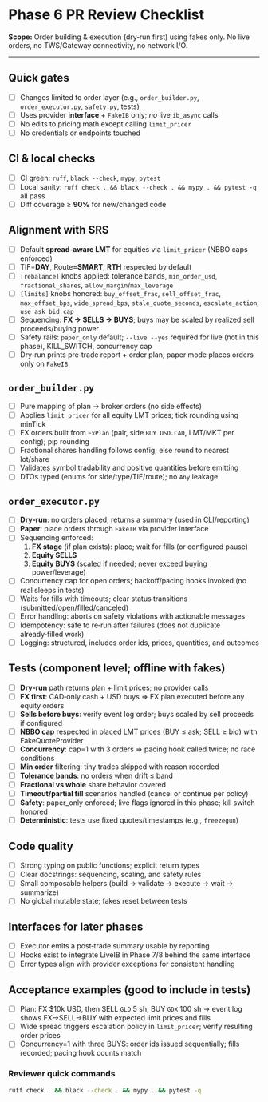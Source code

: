 # Phase 6 PR Review Checklist

**Scope:** Order building & execution (dry‑run first) using fakes only. No live orders, no TWS/Gateway connectivity, no network I/O.

---

## Quick gates
- [ ] Changes limited to order layer (e.g., `order_builder.py`, `order_executor.py`, `safety.py`, tests)
- [ ] Uses provider **interface** + `FakeIB` only; *no* live `ib_async` calls
- [ ] No edits to pricing math except calling `limit_pricer`
- [ ] No credentials or endpoints touched

## CI & local checks
- [ ] CI green: `ruff`, `black --check`, `mypy`, `pytest`
- [ ] Local sanity: `ruff check . && black --check . && mypy . && pytest -q` all pass
- [ ] Diff coverage ≥ **90%** for new/changed code

## Alignment with SRS
- [ ] Default **spread‑aware LMT** for equities via `limit_pricer` (NBBO caps enforced)
- [ ] TIF=**DAY**, Route=**SMART**, **RTH** respected by default
- [ ] `[rebalance]` knobs applied: tolerance bands, `min_order_usd`, `fractional_shares`, `allow_margin`/`max_leverage`
- [ ] `[limits]` knobs honored: `buy_offset_frac`, `sell_offset_frac`, `max_offset_bps`, `wide_spread_bps`, `stale_quote_seconds`, `escalate_action`, `use_ask_bid_cap`
- [ ] Sequencing: **FX → SELLS → BUYS**; buys may be scaled by realized sell proceeds/buying power
- [ ] Safety rails: `paper_only` default; `--live --yes` required for live (not in this phase), KILL_SWITCH, concurrency cap
- [ ] Dry‑run prints pre‑trade report + order plan; paper mode places orders only on `FakeIB`

## `order_builder.py`
- [ ] Pure mapping of plan → broker orders (no side effects)
- [ ] Applies `limit_pricer` for all equity LMT prices; tick rounding using minTick
- [ ] FX orders built from `FxPlan` (pair, side `BUY USD.CAD`, LMT/MKT per config); pip rounding
- [ ] Fractional shares handling follows config; else round to nearest lot/share
- [ ] Validates symbol tradability and positive quantities before emitting
- [ ] DTOs typed (enums for side/type/TIF/route); no `Any` leakage

## `order_executor.py`
- [ ] **Dry‑run**: no orders placed; returns a summary (used in CLI/reporting)
- [ ] **Paper**: place orders through `FakeIB` via provider interface
- [ ] Sequencing enforced:
  1. **FX stage** (if plan exists): place; wait for fills (or configured pause)
  2. **Equity SELLS**
  3. **Equity BUYS** (scaled if needed; never exceed buying power/leverage)
- [ ] Concurrency cap for open orders; backoff/pacing hooks invoked (no real sleeps in tests)
- [ ] Waits for fills with timeouts; clear status transitions (submitted/open/filled/canceled)
- [ ] Error handling: aborts on safety violations with actionable messages
- [ ] Idempotency: safe to re‑run after failures (does not duplicate already‑filled work)
- [ ] Logging: structured, includes order ids, prices, quantities, and outcomes

## Tests (component level; offline with fakes)
- [ ] **Dry‑run** path returns plan + limit prices; no provider calls
- [ ] **FX first**: CAD‑only cash + USD buys ⇒ FX plan executed before any equity orders
- [ ] **Sells before buys**: verify event log order; buys scaled by sell proceeds if configured
- [ ] **NBBO cap** respected in placed LMT prices (BUY ≤ ask; SELL ≥ bid) with FakeQuoteProvider
- [ ] **Concurrency**: cap=1 with 3 orders ⇒ pacing hook called twice; no race conditions
- [ ] **Min order** filtering: tiny trades skipped with reason recorded
- [ ] **Tolerance bands**: no orders when drift ≤ band
- [ ] **Fractional vs whole** share behavior covered
- [ ] **Timeout/partial fill** scenarios handled (cancel or continue per policy)
- [ ] **Safety**: paper_only enforced; live flags ignored in this phase; kill switch honored
- [ ] **Deterministic**: tests use fixed quotes/timestamps (e.g., `freezegun`)

## Code quality
- [ ] Strong typing on public functions; explicit return types
- [ ] Clear docstrings: sequencing, scaling, and safety rules
- [ ] Small composable helpers (build → validate → execute → wait → summarize)
- [ ] No global mutable state; fakes reset between tests

## Interfaces for later phases
- [ ] Executor emits a post‑trade summary usable by reporting
- [ ] Hooks exist to integrate LiveIB in Phase 7/8 behind the same interface
- [ ] Error types align with provider exceptions for consistent handling

## Acceptance examples (good to include in tests)
- [ ] Plan: FX $10k USD, then SELL `GLD` 5 sh, BUY `GDX` 100 sh → event log shows FX→SELL→BUY with expected limit prices and fills
- [ ] Wide spread triggers escalation policy in `limit_pricer`; verify resulting order prices
- [ ] Concurrency=1 with three BUYS: order ids issued sequentially; fills recorded; pacing hook counts match

### Reviewer quick commands
```bash
ruff check . && black --check . && mypy . && pytest -q
```
